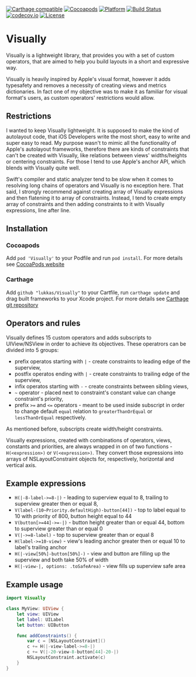 [![Carthage compatible](https://img.shields.io/badge/Carthage-Compatible-brightgreen.svg?style=flat)](https://github.com/Carthage/Carthage)
[![Cocoapods](https://img.shields.io/cocoapods/v/Visually.svg?style=flat)](https://cocoapods.org/pods/Visually)
[![Platform](https://img.shields.io/cocoapods/p/Visually.svg?style=flat)](https://cocoapods.org/pods/Visually)
[![Build Status](https://travis-ci.org/lukkas/Visually.svg)](https://travis-ci.org/codecov/example-swift) 
[![codecov.io](https://codecov.io/gh/lukkas/Visually/branch/master/graphs/badge.svg)](https://codecov.io/gh/codecov/example-swift/branch/master)
[![License](https://img.shields.io/cocoapods/l/Visually.svg?style=flat)](https://cocoapods.org/pods/Visually)

# Visually

Visually is a lightweight library, that provides you with a set of custom operators, that are aimed to help you build layouts in a short and expressive way. 

Visually is heavily inspired by Apple's visual format, however it adds typesafety and removes a necessity of creating views and metrics dictionaries. In fact one of my objective was to make it as familiar for visual format's users, as custom operators' restrictions would allow.

## Restrictions

I wanted to keep Visually lightweight. It is supposed to make the kind of autolayout code, that iOS Developers write the most short, easy to write and super easy to read. My purpose wasn't to mimic all the functionality of Apple's autolayout frameworks, therefore there are kinds of constraints that can't be created with Visually, like relations between views' widths/heights or centering constraints. For those I tend to use Apple's anchor API, which blends with Visually quite well.

Swift's compiler and static analyzer tend to be slow when it comes to resolving long chains of operators and Visually is no exception here. That said, I strongly recommend against creating array of Visually expressions and then flatening it to array of constraints. Instead, I tend to create empty array of constraints and then adding constraints to it with Visually expressions, line after line.

## Installation

### Cocoapods

Add `pod 'Visually'` to your Podfile and run `pod install`.
For more details see [CocoaPods website](http://cocoapods.org)

### Carthage

Add `github "lukkas/Visually"` to your Cartfile, run `carthage update` and drag built frameworks to your Xcode project.
For more details see [Carthage git repository](https://github.com/Carthage/Carthage)

## Operators and rules

Visually defines 15 custom operators and adds subscripts to UIView/NSView in order to achieve its objectives. These operatrors can be divided into 5 groups:
- prefix operatos starting with `|` - create constraints to leading edge of the superview,
- postfix operatos ending with `|` - create constraints to trailing edge of the superview,
- infix operatos starting with `-` - create constraints between sibling views,
- `~` operator - placed next to constraint's constant value can change constraint's priority,
- prefix `>=` and `<=` operators - meant to be used inside subscript in order to change default `equal` relation to `greaterThanOrEqual` or `lessThanOrEqual` respectively.

As mentioned before, subscripts create width/height constraints.

Visually expressions, created with combinations of operators, views, constants and priorities, are always wrapped in on of two functions - `H(<expression>)` or `V(<expression>)`. They convert those expressions into arrays of NSLayoutConstraint objects for, respectively, horizontal and vertical axis.

## Example expressions

- `H(|-8-label->=8-|)` - leading to superview equal to 8, trailing to superview greater then or equal 8,
- `V(label-(10~Priority.defaultHigh)-button[44])` - top to label equal to 10 with priority of 800, button height equal to 44
- `V(button[>=44]->=-|)` - button height greater than or equal 44, bottom to superview greater than or equal 0
- `V(|->=8-label)` - top to superview greater than or equal 8
- `H(label->=10-view)` - view's leading anchor greater then or equal 10 to label's trailing anchor
- `H(|-view[50%]-button[50%]-)` - view and button are filling up the superview and both take 50% of width
- `H(|-view-|, options: .toSafeArea)` - view fills up superview safe area

## Example usage

```swift
import Visually

class MyView: UIView {
    let view: UIView
    let label: UILabel
    let button: UIButton

    func addConstraints() {
        var c = [NSLayoutConstraint]()
        c += H(|-view-label->=8-|)
        c += V(|-20-view-8-button[44]-20-|)
        NSLayoutConstraint.activate(c)
    }
}
```
